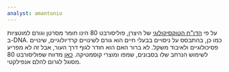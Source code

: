 ```yaml
---
analyst: amantonio
---
```


על פי [הדו"ח הטוקסיקולוגי](http://indenta.com/wp-content/uploads/2017/03/Tween-80.pdf) של היצרן, פוליסורבט 80 הינו חומר מסרטן וגורם למוטציות ב-DNA. כמו כן, בהתבסס על ניסויים בבעלי חיים הוא גורם לשינויים קרדיולוגיים, שינויים פסיכולוגיים ולאיבוד משקל. לא ברור האם הוא חודר לגוף דרך העור, אבל זה לא מפריע לשימוש הנרחב שלו בסבונים, שמפו ומוצרי קוסמטיקה.
[כאן](https://www.ncbi.nlm.nih.gov/pubmed/16400901) מדווח שפוליסורבט 80 מסוגל לגרום להלם אנפילקטי.

